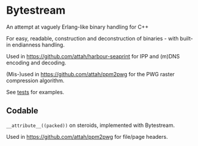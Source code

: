 # Bytestream

An attempt at vaguely Erlang-like binary handling for C++

For easy, readable, construction and deconstruction of binaries - with built-in endianness handling.

Used in https://github.com/attah/harbour-seaprint for IPP and (m)DNS encoding and decoding.

(Mis-)used in https://github.com/attah/ppm2pwg for the PWG raster compression algorithm.

See [tests](tests/test.cpp) for examples.

## Codable

`__attribute__((packed))` on steroids, implemented with Bytestream.

Used in https://github.com/attah/ppm2pwg for file/page headers.
